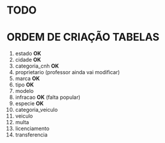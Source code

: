 # TODO

# ORDEM DE CRIAÇÃO TABELAS
1. estado __OK__
2. cidade __OK__
3. categoria_cnh __OK__
4. proprietario (professor ainda vai modificar)
5. marca __OK__
6. tipo __OK__
7. modelo 
8. infracao __OK__ (falta popular)
9. especie __OK__
10. categoria_veiculo
11. veiculo
12. multa
13. licenciamento
14. transferencia
